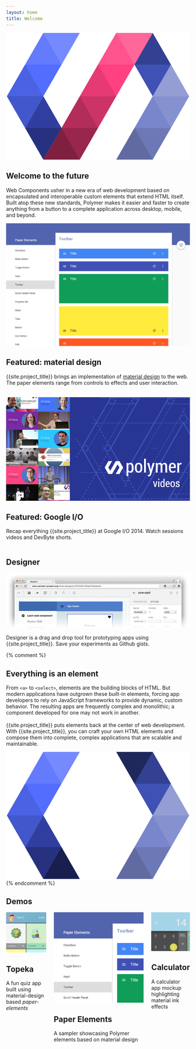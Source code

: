 ```yaml
---
layout: home
title: Welcome
---
```


<section id="future" class="main-bg">
  <div class="panel left">
    <img src="/images/logos/p-logo.svg">
    <summary>
      <h1>Welcome to the future</h1>
      <p>Web Components usher in a new era of web development based on encapsulated and interoperable custom elements that extend HTML itself. Built atop these new standards, Polymer makes it easier and faster to create anything from a button to a complete application across desktop, mobile, and beyond.</p>
      <a href="/docs/start/getting-the-code.html">
        <paper-button icon="archive" label="Get {{site.project_title}}" raisedButton unresolved></paper-button>
      </a>
     <!--  <a href="/docs/start/usingelements.html">
        <paper-button icon="arrow-forward" label="Get started" raisedButton unresolved></paper-button>
      </a> -->
      <a href="https://github.com/polymer">
        <paper-button class="github" icon="social:post-github" label="View on Github" unresolved></paper-button>
      </a>
    </summary>
  </div>
</section>

<section id="learn" class="main-purple">
  <div class="panel right">
    <summary>
      <learn-tabs></learn-tabs>
    </summary>
  </div>
</section>

<section id="featured">
  <div class="panel right">
    <summary>
        <feature-carousel interval="5000" flex unresolved>
        <div>
          <a href="/components/paper-elements/demo.html#core-toolbar" target="_blank">
            <img src="/images/sampler-paper.png">
          </a>
          <summary>
            <h1>Featured: material design</h1>
            <p>{{site.project_title}} brings an implementation of <a href="http://google.com/design/spec">material design</a> to the web. The paper elements range from controls to effects and user interaction.
            <br><br>
            <a href="/docs/elements/material.html">
              <paper-button icon="arrow-forward" label="Learn more"></paper-button>
            </a>
            </p>
          </summary>
        </div>
        <div>
          <a href="/resources/video.html">
            <img src="/images/logos/polymer_video_thumb.jpg">
          </a>
          <!-- <div class="video">
            <iframe src="https://www.youtube.com/embed/videoseries?list=PLRAVCSU_HVYu-zlRaqArF8Ytwz1jlMOIM&theme=light&controls=2" frameborder="0" allowfullscreen></iframe>
          </div> -->
          <summary>
            <h1>Featured: Google I/O</h1>
            <p>Recap everything {{site.project_title}} at Google I/O 2014. Watch sessions videos and DevByte shorts.
            <br><br>
            <a href="/resources/video.html">
              <paper-button icon="drive-video" label="Watch"></paper-button>
            </a>
            </p>
          </summary>
        </div>
      </feature-carousel>
    </summary>
  </div>
</section>

<section id="designer" class="main-purple">
  <div class="panel">
    <summary style="transform: translateZ(0);">
      <h1>Designer</h1>
      <a href="/tools/designer/" target="_blank">
        <img src="/images/designer_fadeout.png" alt="Launch the designer tool" title="Launch the designer tool">
      </a>
      <div>
        <p>
        Designer is a drag and drop tool for prototyping apps using {{site.project_title}}. Save your experiments as Github gists.
        </p>
        <a href="/tools/designer/" target="_blank">
          <paper-button icon="arrow-forward" label="Try it now"></paper-button>
        </a>
      </div>
    </summary>
  </div>
</section>

{% comment %}
<section id="everything-element" class="main-purple">
  <div class="panel right">
    <summary>
      <h1>Everything is an element</h1>
      <p>From <code>&lt;a&gt;</code> to <code>&lt;select&gt;</code>, elements are the building blocks of HTML. But modern applications have outgrown these built-in elements, forcing app developers to rely on JavaScript frameworks to provide dynamic, custom behavior.  The resulting apps are frequently complex and monolithic; a component developed for one may not work in another.
      <br><br>
      {{site.project_title}} puts elements back at the center of web development. With {{site.project_title}}, you can craft your own HTML elements and compose them into complete, complex applications that are scalable and maintainable.</p>
      <a href="/docs/start/everything.html">
        <paper-button icon="arrow-forward" label="Learn more"></paper-button>
      </a>
    </summary>
    <img src="/images/logos/p-elements.svg">
  </div>
</section>
{% endcomment %}

<section id="apps">
  <div class="panel">
    <h1>Demos</h1>
    <div class="columns" layout horizontal wrap>
      <summary>
        <div class="box">
          <a href="/apps/topeka/">
            <img src="/images/topeka_square.png">
          </a>
        </div>
        <h2 class="elements-using">Topeka</h2>
        <p>A fun quiz app built using material-design based <em>paper-elements</em></p>
        <a href="/apps/topeka/">
          <paper-button icon="arrow-forward" label="Demo Topeka"></paper-button>
        </a>
      </summary>
      <summary>
        <div class="box">
          <a href="/components/paper-elements/demo.html#core-toolbar">
            <img src="/images/sampler-paper-square.png">
          </a>
        </div>
        <h2 class="elements-creating">Paper Elements</h2>
        <p>A sampler showcasing Polymer elements based on material design</p>
        <a href="/components/paper-elements/demo.html#core-toolbar">
          <paper-button icon="arrow-forward" label="Browse Elements"></paper-button>
        </a>
      </summary>
      <summary>
        <div class="box">
          <a href="/components/paper-calculator/demo.html">
            <img src="/images/paper-calculator.png">
          </a>
        </div>
        <h2 class="platform">Calculator</h2>
        <p>A calculator app mockup highlighting material ink effects</p>
        <a href="/components/paper-calculator/demo.html">
          <paper-button icon="arrow-forward" label="Demo Calculator"></paper-button>
        </a>
      </summary>
    </div>
  </div>
</section>
